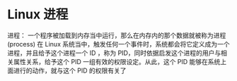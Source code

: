# Linux 进程
进程： 一个程序被加载到内存当中运行，那么在内存内的那个数据就被称为进程(process)
在 Linux 系统当中，触发任何一个事件时，系统都会将它定义成为一个进程，并且给予这个进程一个 ID ，称为 PID，同时依据启发这个进程的用户与相关属性关系，给予这个 PID 一组有效的权限设定。从此，这个 PID 能够在系统上面进行的动作，就与这个 PID 的权限有关了